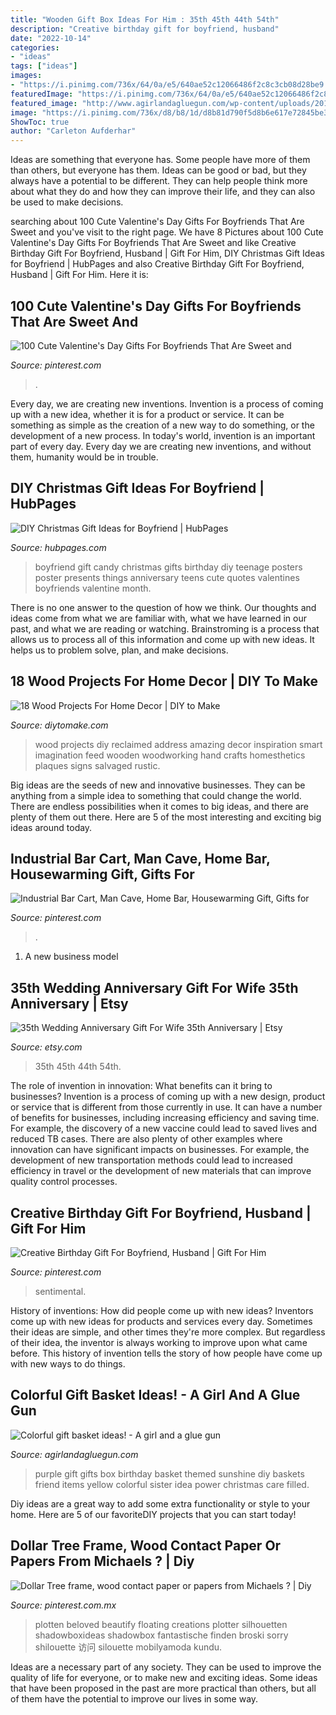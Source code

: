 ```yaml
---
title: "Wooden Gift Box Ideas For Him : 35th 45th 44th 54th"
description: "Creative birthday gift for boyfriend, husband"
date: "2022-10-14"
categories:
- "ideas"
tags: ["ideas"]
images:
- "https://i.pinimg.com/736x/64/0a/e5/640ae52c12066486f2c8c3cb08d28be9.jpg"
featuredImage: "https://i.pinimg.com/736x/64/0a/e5/640ae52c12066486f2c8c3cb08d28be9.jpg"
featured_image: "http://www.agirlandagluegun.com/wp-content/uploads/2016/01/1394c3fc9e9f496b9344db06ce7d751a.jpg"
image: "https://i.pinimg.com/736x/d8/b8/1d/d8b81d790f5d8b6e617e72845be3c20b.jpg"
ShowToc: true
author: "Carleton Aufderhar"
---
```



Ideas are something that everyone has. Some people have more of them than others, but everyone has them. Ideas can be good or bad, but they always have a potential to be different. They can help people think more about what they do and how they can improve their life, and they can also be used to make decisions.

	

		
searching about 100 Cute Valentine&#039;s Day Gifts For Boyfriends That Are Sweet and you've visit to the right page. We have 8 Pictures about 100 Cute Valentine&#039;s Day Gifts For Boyfriends That Are Sweet and like Creative Birthday Gift For Boyfriend, Husband | Gift For Him, DIY Christmas Gift Ideas for Boyfriend | HubPages and also Creative Birthday Gift For Boyfriend, Husband | Gift For Him. Here it is:
		
    
## 100 Cute Valentine&#039;s Day Gifts For Boyfriends That Are Sweet And

<img loading=lazy src="https://i.pinimg.com/736x/d8/b8/1d/d8b81d790f5d8b6e617e72845be3c20b.jpg" onerror="this.onerror=null;this.src='https://tse2.mm.bing.net/th?id=OIP.MAI8LM3ux_xrnNW7MmPUswHaJ4&amp;pid=15.1';" alt="100 Cute Valentine&#039;s Day Gifts For Boyfriends That Are Sweet and">

_Source: pinterest.com_

>. 

	

Every day, we are creating new inventions.
Invention is a process of coming up with a new idea, whether it is for a product or service. It can be something as simple as the creation of a new way to do something, or the development of a new process. In today's world, invention is an important part of every day. Every day we are creating new inventions, and without them, humanity would be in trouble.

    
## DIY Christmas Gift Ideas For Boyfriend | HubPages

<img loading=lazy src="https://usercontent2.hubstatic.com/14248973_f520.jpg" onerror="this.onerror=null;this.src='https://tse2.mm.bing.net/th?id=OIP.WidPi4z4h6ZLekeVQs9uWwHaJ6&amp;pid=15.1';" alt="DIY Christmas Gift Ideas for Boyfriend | HubPages">

_Source: hubpages.com_

>boyfriend gift candy christmas gifts birthday diy teenage posters poster presents things anniversary teens cute quotes valentines boyfriends valentine month. 

	

There is no one answer to the question of how we think. Our thoughts and ideas come from what we are familiar with, what we have learned in our past, and what we are reading or watching. Brainstroming is a process that allows us to process all of this information and come up with new ideas. It helps us to problem solve, plan, and make decisions.

    
## 18 Wood Projects For Home Decor | DIY To Make

<img loading=lazy src="http://www.diytomake.com/wp-content/uploads/2016/03/DIY-Reclaimed-Wood-Projects-1.jpg" onerror="this.onerror=null;this.src='https://tse1.mm.bing.net/th?id=OIP.SkjX2-ILYZzP6rSSLo3A3QHaJ3&amp;pid=15.1';" alt="18 Wood Projects For Home Decor | DIY to Make">

_Source: diytomake.com_

>wood projects diy reclaimed address amazing decor inspiration smart imagination feed wooden woodworking hand crafts homesthetics plaques signs salvaged rustic. 

	

Big ideas are the seeds of new and innovative businesses. They can be anything from a simple idea to something that could change the world. There are endless possibilities when it comes to big ideas, and there are plenty of them out there. Here are 5 of the most interesting and exciting big ideas around today.

    
## Industrial Bar Cart, Man Cave, Home Bar, Housewarming Gift, Gifts For

<img loading=lazy src="https://i.pinimg.com/736x/07/fe/d7/07fed70e1504a2950b429cded0c07b8e.jpg" onerror="this.onerror=null;this.src='https://tse2.mm.bing.net/th?id=OIP.LaBsCROeD5Ifa1e1wGWk9wHaJ3&amp;pid=15.1';" alt="Industrial Bar Cart, Man Cave, Home Bar, Housewarming Gift, Gifts for">

_Source: pinterest.com_

>. 

	

1. A new business model 

    
## 35th Wedding Anniversary Gift For Wife 35th Anniversary | Etsy

<img loading=lazy src="https://i.etsystatic.com/21991018/r/il/328661/3006239018/il_1140xN.3006239018_lnnc.jpg" onerror="this.onerror=null;this.src='https://tse1.mm.bing.net/th?id=OIP.TcKqf-1xAzlY6sBAO7zu1AHaHa&amp;pid=15.1';" alt="35th Wedding Anniversary Gift For Wife 35th Anniversary | Etsy">

_Source: etsy.com_

>35th 45th 44th 54th. 

	

The role of invention in innovation: What benefits can it bring to businesses?
Invention is a process of coming up with a new design, product or service that is different from those currently in use. It can have a number of benefits for businesses, including increasing efficiency and saving time. For example, the discovery of a new vaccine could lead to saved lives and reduced TB cases. There are also plenty of other examples where innovation can have significant impacts on businesses. For example, the development of new transportation methods could lead to increased efficiency in travel or the development of new materials that can improve quality control processes.

    
## Creative Birthday Gift For Boyfriend, Husband | Gift For Him

<img loading=lazy src="https://i.pinimg.com/736x/8b/ec/94/8bec9434f1a5000f10c0b27771adf70a.jpg" onerror="this.onerror=null;this.src='https://tse3.mm.bing.net/th?id=OIP.AT0B9yw0IcL6kvFopYXfxgHaJ3&amp;pid=15.1';" alt="Creative Birthday Gift For Boyfriend, Husband | Gift For Him">

_Source: pinterest.com_

>sentimental. 

	

History of inventions: How did people come up with new ideas?
Inventors come up with new ideas for products and services every day. Sometimes their ideas are simple, and other times they're more complex. But regardless of their idea, the inventor is always working to improve upon what came before. This history of invention tells the story of how people have come up with new ways to do things.

    
## Colorful Gift Basket Ideas! - A Girl And A Glue Gun

<img loading=lazy src="http://www.agirlandagluegun.com/wp-content/uploads/2016/01/1394c3fc9e9f496b9344db06ce7d751a.jpg" onerror="this.onerror=null;this.src='https://tse3.mm.bing.net/th?id=OIP.fA9hn_3bSJ9lKmd4mu4GvwHaJ6&amp;pid=15.1';" alt="Colorful gift basket ideas! - A girl and a glue gun">

_Source: agirlandagluegun.com_

>purple gift gifts box birthday basket themed sunshine diy baskets friend items yellow colorful sister idea power christmas care filled. 

	

Diy ideas are a great way to add some extra functionality or style to your home. Here are 5 of our favoriteDIY projects that you can start today!

    
## Dollar Tree Frame, Wood Contact Paper Or Papers From Michaels ? | Diy

<img loading=lazy src="https://i.pinimg.com/736x/64/0a/e5/640ae52c12066486f2c8c3cb08d28be9.jpg" onerror="this.onerror=null;this.src='https://tse3.mm.bing.net/th?id=OIP.6TkDZg-60VDetusHUfyU0AHaJ4&amp;pid=15.1';" alt="Dollar Tree frame, wood contact paper or papers from Michaels ? | Diy">

_Source: pinterest.com.mx_

>plotten beloved beautify floating creations plotter silhouetten shadowboxideas shadowbox fantastische finden broski sorry shilouette 访问 silouette mobilyamoda kundu. 

	

Ideas are a necessary part of any society. They can be used to improve the quality of life for everyone, or to make new and exciting ideas. Some ideas that have been proposed in the past are more practical than others, but all of them have the potential to improve our lives in some way.


